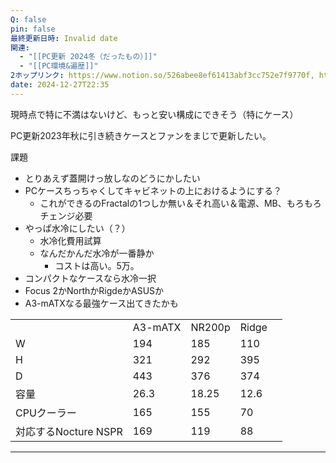 ```yaml
---
Q: false
pin: false
最終更新日時: Invalid date
関連:
  - "[[PC更新 2024冬（だったもの）]]"
  - "[[PC環境&遍歴]]"
2ホップリンク: https://www.notion.so/526abee8ef61413abf3cc752e7f9770f, https://www.notion.so/685ee866407a41babbd548581ebdcd8b,https://www.notion.so/10e1121f1cf680c4a8c5cecac6b48a9d, https://www.notion.so/1201121f1cf68035a870db26fd6eed98, https://www.notion.so/1201121f1cf680deb46eef35d04c268d, https://www.notion.so/1211121f1cf6802386d1fdf5fe0b03f4, https://www.notion.so/1d8438c238c44e1385993f33636f0fbd, https://www.notion.so/264cf34df21246b78f4df2fd592f734d, https://www.notion.so/4c21e168c38c4c40971d368dc1a63347, https://www.notion.so/5d3b6c787dd546cfbabeae3fa7311715, https://www.notion.so/61f07e380208485594fb69d25c212af8, https://www.notion.so/685ee866407a41babbd548581ebdcd8b
date: 2024-12-27T22:35
---
```

  

現時点で特に不満はないけど、もっと安い構成にできそう（特にケース）

PC更新2023年秋に引き続きケースとファンをまじで更新したい。

課題

- とりあえず蓋開けっ放しなのどうにかしたい
- PCケースちっちゃくしてキャビネットの上におけるようにする？
    - これができるのFractalの1つしか無い＆それ高い＆電源、MB、もろもろチェンジ必要
- やっぱ水冷にしたい（？）
    - 水冷化費用試算
    - なんだかんだ水冷が一番静か
        - コストは高い。5万。
- コンパクトなケースなら水冷一択
- Focus 2かNorthかRigdeかASUSか
- A3-mATXなる最強ケース出てきたかも

  

|   |   |   |   |   |
|---|---|---|---|---|
||A3-mATX|NR200p|Ridge||
|W|194|185|110||
|H|321|292|395||
|D|443|376|374||
|容量|26.3|18.25|12.6||
|CPUクーラー|165|155|70||
|対応するNocture NSPR|169|119|88||

  

  

---